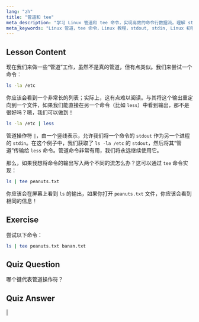```yaml
---
lang: "zh"
title: "管道和 tee"
meta_description: "学习 Linux 管道和 tee 命令，实现高效的命令行数据流。理解 stdout、stdin 和文件输出。提升你的 Linux 技能！"
meta_keywords: "Linux 管道，tee 命令，Linux 教程，stdout, stdin, Linux 初学者，命令行，Linux 指南"
---
```


## Lesson Content

现在我们来做一些“管道”工作，虽然不是真的管道，但有点类似。我们来尝试一个命令：

```bash
ls -la /etc
```

你应该会看到一个非常长的列表；实际上，这有点难以阅读。与其将这个输出重定向到一个文件，如果我们能直接在另一个命令（比如 `less`）中看到输出，那不是很好吗？嗯，我们可以做到！

```bash
ls -la /etc | less
```

管道操作符 `|`，由一个竖线表示，允许我们将一个命令的 `stdout` 作为另一个进程的 `stdin`。在这个例子中，我们获取了 `ls -la /etc` 的 `stdout`，然后将其“管道”传输给 `less` 命令。管道命令非常有用，我们将永远继续使用它。

那么，如果我想将命令的输出写入两个不同的流怎么办？这可以通过 `tee` 命令实现：

```bash
ls | tee peanuts.txt
```

你应该会在屏幕上看到 `ls` 的输出，如果你打开 `peanuts.txt` 文件，你应该会看到相同的信息！

## Exercise

尝试以下命令：

```bash
ls | tee peanuts.txt banan.txt
```

## Quiz Question

哪个键代表管道操作符？

## Quiz Answer

|
